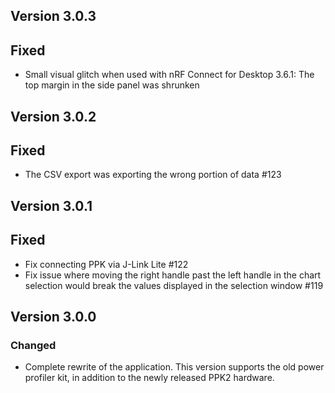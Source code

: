 ## Version 3.0.3
## Fixed
- Small visual glitch when used with nRF Connect for Desktop 3.6.1: The top margin in the side panel was shrunken

## Version 3.0.2
## Fixed
- The CSV export was exporting the wrong portion of data #123

## Version 3.0.1
## Fixed
- Fix connecting PPK via J-Link Lite #122
- Fix issue where moving the right handle past the left handle in the chart selection would break the values displayed in the selection window #119

## Version 3.0.0
### Changed
- Complete rewrite of the application. This version supports the old power profiler kit, in addition to the newly released PPK2 hardware.
